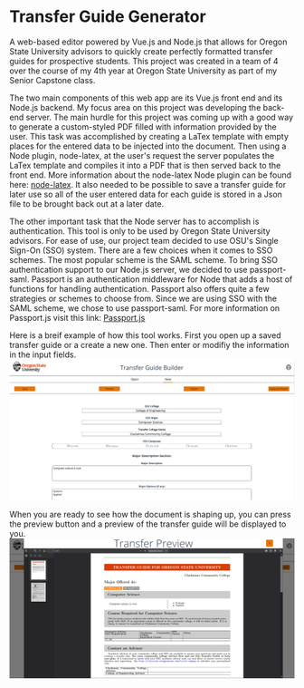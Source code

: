 # Transfer Guide Generator

A web-based editor powered by Vue.js and Node.js that allows for Oregon State University advisors to quickly create perfectly formatted transfer guides for prospective students. This project was created in a team of 4 over the course of my 4th year at Oregon State University as part of my Senior Capstone class.

The two main components of this web app are its Vue.js front end and its Node.js backend. My focus area on this project was developing the back-end server. The main hurdle for this project was coming up with a good way to generate a custom-styled PDF filled with information provided by the user. This task was accomplished by creating a LaTex template with empty places for the entered data to be injected into the document. Then using a Node plugin, node-latex, at the user's request the server populates the LaTex template and compiles it into a PDF that is then served back to the front end. More information about the node-latex Node plugin can be found here: [node-latex](https://www.npmjs.com/package/node-latex?activeTab=readme).
It also needed to be possible to save a transfer guide for later use so all of the user entered data for each guide is stored in a Json file to be brought back out at a later date.

The other important task that the Node server has to accomplish is authentication. This tool is only to be used by Oregon State University advisors. For ease of use, our project team decided to use OSU's Single Sign-On (SSO) system. There are a few choices when it comes to SSO schemes. The most popular scheme is the SAML scheme. To bring SSO authentication support to our Node.js server, we decided to use passport-saml. Passport is an authentication middleware for Node that adds a host of functions for handling authentication. Passport also offers quite a few strategies or schemes to choose from. Since we are using SSO with the SAML scheme, we chose to use passport-saml. For more information on Passport.js visit this link: [Passport.js](http://www.passportjs.org/)

Here is a breif example of how this tool works.
First you open up a saved transfer guide or a create a new one. Then enter or modifiy the information in the input fields.
![Editor](Editor.PNG)

When you are ready to see how the document is shaping up, you can press the preview button and a preview of the transfer guide will be displayed to you.
![Preview](Preview.PNG)
